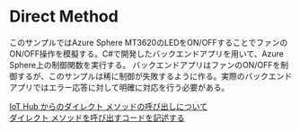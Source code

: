 # Direct Method
このサンプルではAzure Sphere MT3620のLEDをON/OFFすることでファンのON/OFF操作を模擬する。C#で開発したバックエンドアプリを用いて、Azure Sphere上の制御関数を実行する。
バックエンドアプリはファンのON/OFFを制御するが、このサンプルは稀に制御が失敗するように作る。実際のバックエンドアプリではエラー応答に対して明確に対応を行う必要がある。

[IoT Hub からのダイレクト メソッドの呼び出しについて](https://docs.microsoft.com/ja-jp/azure/iot-hub/iot-hub-devguide-direct-methods)  
[ダイレクト メソッドを呼び出すコードを記述する](https://docs.microsoft.com/ja-jp/learn/modules/remotely-monitor-devices-with-azure-iot-hub/5-write-code-direct-methods)
